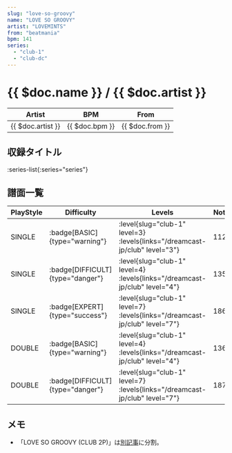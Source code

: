 ```yaml
---
slug: "love-so-groovy"
name: "LOVE SO GROOVY"
artist: "LOVEMINTS"
from: "beatmania"
bpm: 141
series:
  - "club-1"
  - "club-dc"
---
```


# {{ $doc.name }} / {{ $doc.artist }}

|Artist|BPM|From|
|------|---|----|
|{{ $doc.artist }}|{{ $doc.bpm }}|{{ $doc.from }}|

## 収録タイトル

:series-list{:series="series"}

## 譜面一覧

|PlayStyle|Difficulty|Levels|Notes|Movie|
|---------|----------|------|-----|-----|
|SINGLE| :badge[BASIC]{type="warning"}|<div class="field is-grouped is-grouped-multiline"> :level{slug="club-1" level=3}  :levels{links="/dreamcast-jp/club" level="3"}</div>|112/0||
|SINGLE| :badge[DIFFICULT]{type="danger"}|<div class="field is-grouped is-grouped-multiline"> :level{slug="club-1" level=4}  :levels{links="/dreamcast-jp/club" level="4"}</div>|135/0||
|SINGLE| :badge[EXPERT]{type="success"}|<div class="field is-grouped is-grouped-multiline"> :level{slug="club-1" level=7}  :levels{links="/dreamcast-jp/club" level="7"}</div>|186/0||
|DOUBLE| :badge[BASIC]{type="warning"}|<div class="field is-grouped is-grouped-multiline"> :level{slug="club-1" level=4}  :levels{links="/dreamcast-jp/club" level="4"}</div>|136/0||
|DOUBLE| :badge[DIFFICULT]{type="danger"}|<div class="field is-grouped is-grouped-multiline"> :level{slug="club-1" level=7}  :levels{links="/dreamcast-jp/club" level="7"}</div>|187/0||

## メモ

- 「LOVE SO GROOVY (CLUB 2P)」は[別記事](/songs/love-so-groovy-2p)に分割。
